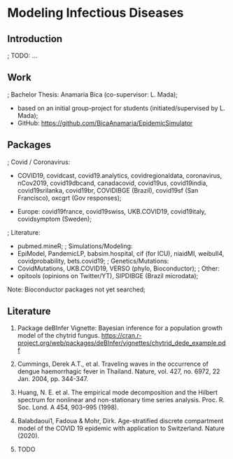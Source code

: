 

# Modeling Infectious Diseases


## Introduction

; TODO: ...

## Work

; Bachelor Thesis: Anamaria Bica (co-supervisor: L. Mada);
* based on an initial group-project for students (initiated/supervised by L. Mada);
* GitHub: https://github.com/BicaAnamaria/EpidemicSimulator

## Packages

; Covid / Coronavirus:
* COVID19, covidcast, covid19.analytics, covidregionaldata, coronavirus, nCov2019, covid19dbcand, canadacovid, covid19us, covid19india, covid19srilanka, covid19br, COVIDIBGE (Brazil), covid19sf (San Francisco), oxcgrt (Gov responses);

* Europe: covid19france, covid19swiss, UKB.COVID19, covid19italy, covidsymptom (Sweden);

; Literature:
* pubmed.mineR;
; Simulations/Modeling:
* EpiModel, PandemicLP, babsim.hospital, cif (for ICU), niaidMI, weibull4, covidprobability, bets.covid19;
; Genetics/Mutations:
* CovidMutations, UKB.COVID19, VERSO (phylo, Bioconductor);
; Other:
* opitools (opinions on Twitter/YT), SIPDIBGE (Brazil microdata);

Note: Bioconductor packages not yet searched;

## Literature

1. Package deBInfer
Vignette: Bayesian inference for a population growth model of the chytrid fungus.
https://cran.r-project.org/web/packages/deBInfer/vignettes/chytrid_dede_example.pdf

2. Cummings, Derek A.T., et al. Traveling waves in the occurrence of dengue haemorrhagic fever in Thailand.
Nature, vol. 427, no. 6972, 22 Jan. 2004, pp. 344-347.

3. Huang, N. E. et al. The empirical mode decomposition and the Hilbert spectrum for nonlinear and non-stationary time series analysis.
Proc. R. Soc. Lond. A 454, 903–995 (1998).

4. Balabdaoui1, Fadoua & Mohr, Dirk. Age-stratified discrete compartment model of the COVID 19 epidemic with application to Switzerland. Nature (2020).

5. TODO

